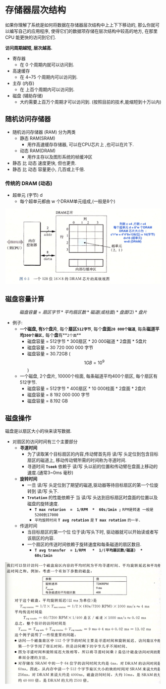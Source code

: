 # 存储器层次结构

如果你理解了系统是如何将数据在存储器层次结构中上上下下移动的, 那么你就可以编写自己的应用程序,  使得它们的数据项存储在层次结构中较高的地方, 在那里CPU 能更快的访问到它们.

**访问周期越短, 层次越高.**

* 寄存器
  * 在 0 个周期内就可以访问到.
* 高速缓存
  * 在 4~75 个周期内可以访问到.
* 主存  \(内存\)
  * 在 上百个周期内可以访问到.
* 磁盘  \(辅助存储\)
  * 大约需要上百万个周期才可以访问到.  \(按照目前的技术,能缩短到十万以内\)

## 随机访问存储器

* 随机访问存储器 \(RAM\)  分为两类
  * 静态  RAM\(SRAM\)
    * 用作高速缓存存储器, 可以在CPU芯片上 ,也可以在片下.
  * 动态  RAM\(DRAM\)
    * 用作主存以及图形系统的帧缓冲区
* 静态 比 动态 速度更快, 但也更贵.
* 静态 比 动态  容量更小, 几百或上千倍.

### 传统的 DRAM \(动态\)

* 超单元 \(字节\)  d 
  * 每个超单元都由 w 个DRAM单元组成,\(一般是8个\)

![](../.gitbook/assets/ping-mu-kuai-zhao-20190823-shang-wu-11.44.22.png)

## 磁盘容量计算

$$
磁盘容量=扇区字节*平均扇区数*磁道(或柱面)*盘面(2)*盘片
$$

* 例子:
  * **`一个`**磁盘, 有**`5个`盘片**, 每个**扇区`512字节`**, 每个**盘面`20 000个磁道`**, 每条**磁道平均`300个扇区,`** 每个**盘**有**`2个面`**
    * 磁盘容量 = 512字节 \* 300扇区 \* 20 000磁道 \* 2盘面 \* 5盘片
    * 磁盘容量 = 30 720 000 000 字节
    * 磁盘容量 = 30.72GB   \(  $$1GB = 10^9 $$ \)
  * 一个磁盘, 2个盘片, 10000个柱面, 每条磁道平均400个扇区, 每个扇区有512字节.
    * 磁盘容量 = 512字节 \* 400扇区 \* 10 000柱面 \* 2盘面 \* 2盘片
    * 磁盘容量 = 8 192 000 000 字节
    * 磁盘容量 = 8.192 GB

## 磁盘操作

磁盘是以扇区大小的块来读写数据.

* 对扇区的访问时间有三个主要部分
  * **寻道时间**
    * 为了读取某个目标扇区的内容,传动臂首先将 读/写 头定位到包含目标扇区的磁道上, 移动传动臂所需的时间称为寻道时间.
    * 寻道时间 **`Tseek`** 依赖于 读/写 头以前的位置和传动臂在盘面上移动的速度.\(通常3~0ms 毫秒\)
  * **旋转时间**
    * 一旦 读/写 头定位到了期望的磁道,驱动器等待目标扇区的第一个位旋转到 读/写 头下.
    * **`Trotation`** 的性能依赖于 当 读/写 头达到目标扇区时盘面的位置以及磁盘的旋转速度.
      * **`T max rotarion  =  1/RPM  *  60s/1min ;`**  `RPM是转速 一般是5200到17000`
      * `平均旋转时间` **`T avg rotation`** `是`  **`T max rotation`** `的一半.`
  * 传送时间
    * 当目标扇区的第一个位 位于读/写头下时, 驱动器就可以开始读或者写该扇区的内容.
    * 一个扇区的传送时间依赖于旋转速度和每条磁道的扇区数目.
      *  **`T avg transfer  = 1/RPM   *  1/(平均扇区数/磁道)  * 60s/1min`**

![](../.gitbook/assets/ping-mu-kuai-zhao-20190823-xia-wu-8.34.07.png)









